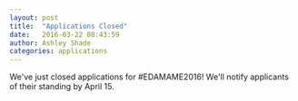 ```yaml
---
layout: post
title:  "Applications Closed"
date:   2016-03-22 08:43:59
author: Ashley Shade
categories: applications
---
```


We've just closed applications for #EDAMAME2016!  We'll notify applicants of their standing by April 15.
